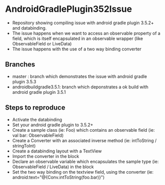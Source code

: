# AndroidGradlePlugin352Issue
* Repository showing compiling issue with android gradle plugin 3.5.2+ and databinding.
* The issue happens when we want to access an observable property of a field, which is itself encapsulated in an observable wrapper (like ObservableField or LiveData)
* The issue happens with the use of a two way binding converter

## Branches
* master : branch which demonstrates the issue with android gradle plugin 3.5.3
* androidbuildgradle3.5.1: branch which deponstrates a ok build with android gradle plugin 3.5.1

## Steps to reproduce
* Activate the databinding
* Set your android gradle plugin to 3.5.2+
* Create a sample class (ie: Foo) which contains an observable field (ie: val bar: ObservableField<Int>)
* Create a Converter with an associated inverse method (ie: intToString / stringToInt)
* Create a databinding layout with a TextView
* Import the converter in the <data> block
* Declare an observable variable which encapsulates the sample type (ie: ObservableField<Foo> / LiveData<Foo>) in the <data> block
* Set the two way binding on the textview field, using the converter (ie: android:text="@{Conv.intToString(foo.bar)}")

